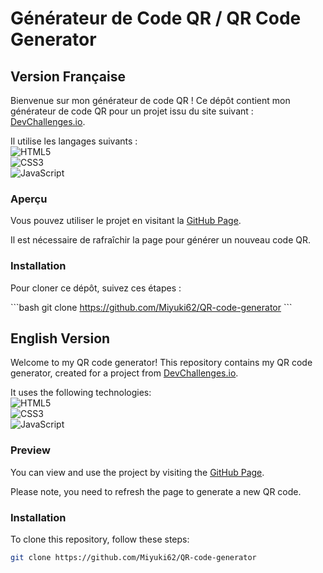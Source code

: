 # Générateur de Code QR / QR Code Generator

## Version Française

Bienvenue sur mon générateur de code QR ! Ce dépôt contient mon générateur de code QR pour un projet issu du site suivant : [DevChallenges.io](https://devchallenges.io/).

Il utilise les langages suivants :  
![HTML5](https://img.shields.io/badge/HTML5-E34F26?style=for-the-badge&logo=html5&logoColor=white)  
![CSS3](https://img.shields.io/badge/CSS3-1572B6?style=for-the-badge&logo=css3&logoColor=white)  
![JavaScript](https://img.shields.io/badge/JavaScript-323330?style=for-the-badge&logo=javascript&logoColor=F7DF1E)

### Aperçu

Vous pouvez utiliser le projet en visitant la [GitHub Page](https://miyuki62.github.io/QR-code-generator/).

Il est nécessaire de rafraîchir la page pour générer un nouveau code QR.

### Installation

Pour cloner ce dépôt, suivez ces étapes :

\```bash
git clone https://github.com/Miyuki62/QR-code-generator
\```

## English Version

Welcome to my QR code generator! This repository contains my QR code generator, created for a project from [DevChallenges.io](https://devchallenges.io/).

It uses the following technologies:  
![HTML5](https://img.shields.io/badge/HTML5-E34F26?style=for-the-badge&logo=html5&logoColor=white)  
![CSS3](https://img.shields.io/badge/CSS3-1572B6?style=for-the-badge&logo=css3&logoColor=white)  
![JavaScript](https://img.shields.io/badge/JavaScript-323330?style=for-the-badge&logo=javascript&logoColor=F7DF1E)

### Preview

You can view and use the project by visiting the [GitHub Page](https://miyuki62.github.io/QR-code-generator/).

Please note, you need to refresh the page to generate a new QR code.

### Installation

To clone this repository, follow these steps:

```bash
git clone https://github.com/Miyuki62/QR-code-generator
